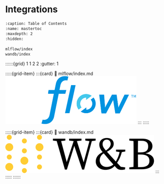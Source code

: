 # Integrations

```{toctree}
:caption: Table of Contents
:name: mastertoc
:maxdepth: 2
:hidden:

mlflow/index
wandb/index
```

::::::{grid} 1 1 2 2
:gutter: 1  

:::::{grid-item}
:::{card} 
:link: mlflow/index.md
&nbsp;&nbsp;&nbsp;&nbsp;&nbsp;&nbsp;<img src="../assets/integrations/mlflow/MLflow-logo-final-white-TM.png" alt="mlflow" width="82%">
:::
:::::

:::::{grid-item}
:::{card}
:link: wandb/index.md
&nbsp;&nbsp;&nbsp;&nbsp;&nbsp;&nbsp;<img src="../assets/integrations/wandb/wandb-logo-yellow-dots-black-wb.png" alt="wandb">
:::
:::::
::::::